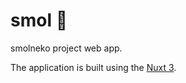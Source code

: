 # smol 🌸

smolneko project web app.

The application is built using the [Nuxt 3](https://nuxt.com/).

